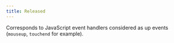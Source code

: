 ```yaml
---
title: Released
---
```


Corresponds to JavaScript event handlers considered as up events (`mouseup`, `touchend` for example).
